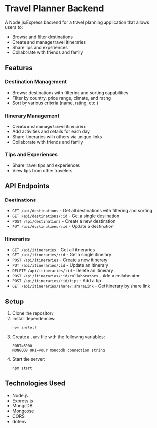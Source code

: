 # Travel Planner Backend

A Node.js/Express backend for a travel planning application that allows users to:
- Browse and filter destinations
- Create and manage travel itineraries
- Share tips and experiences
- Collaborate with friends and family

## Features

### Destination Management
- Browse destinations with filtering and sorting capabilities
- Filter by country, price range, climate, and rating
- Sort by various criteria (name, rating, etc.)

### Itinerary Management
- Create and manage travel itineraries
- Add activities and details for each day
- Share itineraries with others via unique links
- Collaborate with friends and family

### Tips and Experiences
- Share travel tips and experiences
- View tips from other travelers

## API Endpoints

### Destinations
- `GET /api/destinations` - Get all destinations with filtering and sorting
- `GET /api/destinations/:id` - Get a single destination
- `POST /api/destinations` - Create a new destination
- `PUT /api/destinations/:id` - Update a destination

### Itineraries
- `GET /api/itineraries` - Get all itineraries
- `GET /api/itineraries/:id` - Get a single itinerary
- `POST /api/itineraries` - Create a new itinerary
- `PUT /api/itineraries/:id` - Update an itinerary
- `DELETE /api/itineraries/:id` - Delete an itinerary
- `POST /api/itineraries/:id/collaborators` - Add a collaborator
- `POST /api/itineraries/:id/tips` - Add a tip
- `GET /api/itineraries/share/:shareLink` - Get itinerary by share link

## Setup

1. Clone the repository
2. Install dependencies:
   ```bash
   npm install
   ```
3. Create a `.env` file with the following variables:
   ```
   PORT=5000
   MONGODB_URI=your_mongodb_connection_string
   ```
4. Start the server:
   ```bash
   npm start
   ```

## Technologies Used
- Node.js
- Express.js
- MongoDB
- Mongoose
- CORS
- dotenv

